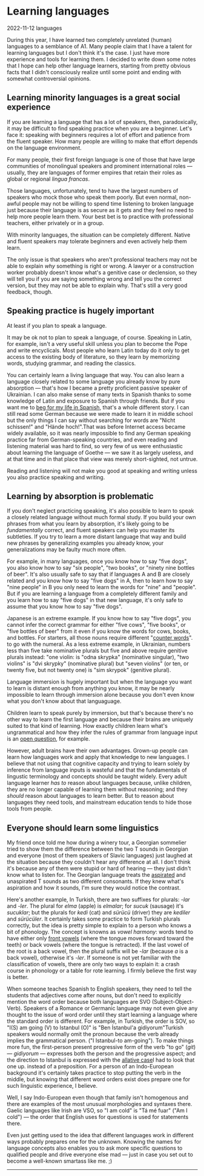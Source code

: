 # Learning languages 

<time id="last-modified">2022-11-12</time>
<tags>languages</tags>

<p id="summary">
During this year, I have learned two completely unrelated (human) languages to a semblance of A1.
Many people claim that I have a talent for learning languages but I don't think it's the case.
I just have more experience and tools for learning them. I decided to write down some notes
that I hope can help other language learners, starting from pretty obvious facts that I didn't consciously realize
until some point and ending with somewhat controversial opinions.
</p>

## Learning minority languages is a great social experience

If you are learning a language that has a lot of speakers, then, paradoxically, it may be difficult to find speaking practice
when you are a beginner. Let's face it: speaking with beginners requires a lot of effort and patience
from the fluent speaker. How many people are willing to make that effort depends on the language environment.

For many people, their first foreign language is one of those that have large communities of monolingual speakers
and prominent international roles — usually, they are languages of former empires that retain their roles
as global or regional _lingua francas_.

Those languages, unfortunately, tend to have the largest numbers of speakers who mock those who speak them poorly.
But even normal, non-awful people may not be willing to spend time listening to broken language
just because their language is as secure as it gets and they feel no need to help more people learn them.
Your best bet is to practice with professional teachers, either privately or in a group.

With minority languages, the situation can be completely different. Native and fluent speakers
may tolerate beginners and even actively help them learn.

The only issue is that speakers who aren't professional teachers may not be able to explain
_why_ something is right or wrong. A lawyer or a construction worker probably doesn't know
what's a genitive case or declension, so they will tell you if you are saying something wrong
and tell you the correct version, but they may not be able to explain why.
That's still a very good feedback, though.

## Speaking practice is hugely important

At least if you plan to speak a language.

It may be ok not to plan to speak a language, of course. Speaking in Latin, for example, isn't a very useful skill
unless you plan to become the Pope and write encyclicals. Most people who learn Latin today do it only to get access
to the existing body of literature, so they learn by memorizing words, studying grammar, and reading the classics.

You can certainly learn a living language that way. You can also learn a language closely related to some language
you already know by pure absorption — that's how I became a pretty proficient passive speaker of Ukrainian.
I can also make sense of many texts in Spanish thanks to some knowledge of Latin and exposure to Spanish through friends.
But if you want me to [beg for my life in Spanish](https://knowyourmeme.com/photos/1475742-evil-duolingo-owl),
that's a whole different story. I can still read some German because we were made to learn it in middle school
but the only things I can say without searching for words are "Nicht schissen!" and "Hände hoch!".<fn id="german">That
was before Internet access became widely available, so it was nearly impossible to find any German speaking practice far from German-speaking countries,
and even reading and listening material was hard to find, so very few of us were enthusiastic about learning the language
of Goethe — we saw it as largely useless, and at that time and in that place that view was merely short-sighted, not untrue.</fn>

Reading and listening will not make you good at speaking and writing unless you also practice speaking and writing.

## Learning by absorption is problematic

If you don't neglect practicing speaking, it's also possible to learn to speak a closely related language without much formal study.
If you build your own phrases from what you learn by absorption, it's likely going to be _fundamentally_ correct, and fluent speakers
can help you master its subtleties. If you try to learn a more distant language that way and build new phrases by generalizing
examples you already know, your generalizations may be faulty much more often.

For example, in many languages, once you know how to say "five dogs", you also know how to say "six people",
"two books", or "ninety nine bottles of beer". It's also usually safe to say that if languages A and B are closely related
and you know how to say "five dogs" in A, then to learn how to say "nine people" in B you only need to learn the words
for "nine" and "people". But if you are learning a language from a completely different family
and you learn how to say "five dogs" in that new language, it's only safe to assume that you know how to say "five dogs".

Japanese is an extreme example. If you know how to say "five dogs", you cannot infer the correct grammar for either "five cows",
"five books", or "five bottles of beer" from it even if you know the words for cows, books, and bottles.
For starters, all those nouns require different "[counter words](https://en.wikipedia.org/wiki/Japanese_counter_word)".
to go with the numeral. As a less extreme example, in Ukrainian, numbers less than five take nominative plurals
but five and above require genitive plurals instead: "one violin: is "odna skrypka" (nominative singular), "two violins" is "dvi skrypky" (nominative plural)
but "seven violins" (or ten, or twenty five, but not twenty one) is "sim skrypok" (genitive plural).

Language immersion is hugely important but when the language you want to learn is distant enough from anything you know,
it may be nearly impossible to learn through immersion alone because you don't even know what you don't know
about that languaguage.

Children learn to speak purely by immersion, but that's because there's no other way to learn the first language
and because their brains are uniquely suited to that kind of learning. How exactly children learn what's ungrammatical
and how they infer the rules of grammar from language input is an [open question](https://en.wikipedia.org/wiki/Poverty_of_the_stimulus), for example.

However, adult brains have their own advantages. Grown-up people can learn how languages work and apply that knowledge to new languages.
I believe that not using that cognitive capacity and trying to learn solely by inference from language inputs
is wasteful and that the fundamentals of lingustic terminology and concepts should be taught widely.
Every adult language learner _has to_ reason about languages because, unlike children, they are no longer capable
of learning them without reasoning; and they _should_ reason about languages to learn better.
But to reason about languages they need tools, and mainstream education tends to hide those tools from people.

## Everyone should learn some linguistics

My friend once told me how during a winery tour, a Georgian sommelier tried to show them the difference between the two T sounds
in Georgian and everyone (most of them speakers of Slavic languages) just laughed at the situation because they couldn't hear any difference at all.
I don't think it's because any of them were stupid or hard of hearing — they just didn't know what to listen for.
The Georgian language treats the [aspirated](https://en.wikipedia.org/wiki/Aspirated_consonant) and unaspirated T sounds
as two different consonants. If they knew what's aspiration and how it sounds, I'm sure they would notice the contrast.

Here's another example, In Turkish, there are two suffixes for plurals: _-lar_ and _-ler_. The plural for _elma_ (apple)
is _elmalar_; for _sucuk_ (sausage) it's _sucuklar_; but the plurals for _kedi_ (cat) and _sürücü_ (driver) they are
_kediler_ and _sürücüler_. It certainly takes some practice to form Turkish plurals correctly,
but the idea is pretty simple to explain to a person who knows a bit of phonology. The concept is knowns as _vowel harmony_:
words tend to have either only [front vowels](https://en.wikipedia.org/wiki/Front_vowel) (where the tongue moves forward
toward the teeth) or back vowels (where the tongue is retracted). If the last vowel of the root is a back vowel,
then the plural suffix will be _-lar_ (because _a_ is a back vowel), otherwise it's _-ler_.
If someone is not yet familiar with the classification of vowels, there are only two ways to explain it:
a crash course in phonology or a table for rote learning. I firmly believe the first way is better.

When someone teaches Spanish to English speakers, they need to tell the students that adjectives come after nouns,
but don't need to explicitly mention the word order because both languages are SVO (Subject-Object-Verb).
Speakers of a Romance or Germanic language may not even give any thought to the issue of word order
until they start learning a language where the standard order is different. For example, in Turkish, the order is SOV,
so "I(S) am going (V) to Istanbul (O)" is "Ben İstanbul'a gidiyorum"<fn id="turkish-pro-drop">Turkish speakers would normally omit the pronoun
because the verb already implies the grammatical person.</fn> ("I Istanbul-to am-going").
To make things more fun, the first-person present progressive form of the verb "to go" (_git_) — _gidiyorum_ —
expresses both the person and the progressive aspect; and the direction to Istanbul is expressed
with the [allative case](https://en.wikipedia.org/wiki/Allative_case)<fn id="allative">I had to look that one up.</fn>
instead of a preposition. For a person of an Indo-European background it's certainly takes practice to stop putting the verb in the middle,
but knowing that different word orders exist does prepare one for such linguistic experience, I believe.

Well, I say Indo-European even though that family isn't homogenous and there are examples of the most unusual morphologies
and syntaxes there. Gaelic languages like Irish are VSO, so "I am cold" is "Tá mé fuar" ("Am I cold") —
the order that English uses for questions is used for statements there.

Even just getting used to the idea that different languages work in different ways probably prepares one for the unknown.
Knowing the names for language concepts also enables you to ask more specific questions to qualified people
and drive everyone else mad — just in case you set out to become a well-known smartass like me. ;)

<hr>
<div id="footnotes"> </div>
